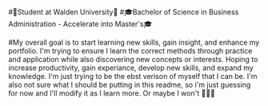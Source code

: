 #🌟Student at Walden University🌟
#🎓Bachelor of Science in Business Administration - Accelerate into Master's🎓

#My overall goal is to start learning new skills, gain insight, and enhance my portfolio. I'm trying to ensure I learn the correct methods through practice and application while also discovering new concepts or interests.
Hoping to increase productivity, gain experiance, develop new skills, and expand my knowledge. I'm just trying to be the ebst verison of myself that I can be.
I'm also not sure what I should be putting in this readme, so i'm just guessing for now and I'll modify it as I learn more. Or maybe I won't 🤣🤷‍♀️

